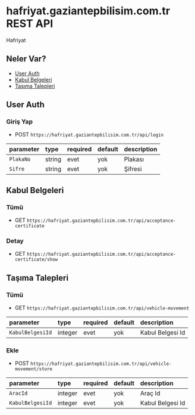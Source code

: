 # hafriyat.gaziantepbilisim.com.tr REST API

Hafriyat

## Neler Var?
* [User Auth](#user-auth)
* [Kabul Belgeleri](#kabul-belgeleri)
* [Taşıma Talepleri](#tasima-talepleri)

## User Auth

### Giriş Yap

* POST `https://hafriyat.gaziantepbilisim.com.tr/api/login`

| parameter | type | required | default | description |
|:----------|:-----|:---------|:--------|:------------|
| `PlakaNo` | string | evet | yok | Plakası |
| `Sifre` | string | evet | yok | Şifresi |

## Kabul Belgeleri

### Tümü

* GET `https://hafriyat.gaziantepbilisim.com.tr/api/acceptance-certificate`

### Detay

* GET `https://hafriyat.gaziantepbilisim.com.tr/api/acceptance-certificate/show`

## Taşıma Talepleri

### Tümü

* GET `https://hafriyat.gaziantepbilisim.com.tr/api/vehicle-movement`

| parameter | type | required | default | description |
|:----------|:-----|:---------|:--------|:------------|
| `KabulBelgesiId` | integer | evet | yok | Kabul Belgesi Id |

### Ekle

* POST `https://hafriyat.gaziantepbilisim.com.tr/api/vehicle-movement/store`

| parameter | type | required | default | description |
|:----------|:-----|:---------|:--------|:------------|
| `AracId` | integer | evet | yok | Araç Id |
| `KabulBelgesiId` | integer | evet | yok | Kabul Belgesi Id |
